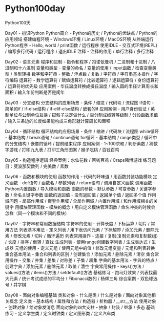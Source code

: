 # Python100day
Python100天

Day01 - 初识Python
Python简介 - Python的历史 / Python的优缺点 / Python的应用领域
搭建编程环境 - Windows环境 / Linux环境 / MacOS环境
从终端运行Python程序 - Hello, world / print函数 / 运行程序
使用IDLE - 交互式环境(REPL) / 编写多行代码 / 运行程序 / 退出IDLE
注释 - 注释的作用 / 单行注释 / 多行注释

Day02 - 语言元素
程序和进制 - 指令和程序 / 冯诺依曼机 / 二进制和十进制 / 八进制和十六进制
变量和类型 - 变量的命名 / 变量的使用 / input函数 / 检查变量类型 / 类型转换
数字和字符串 - 整数 / 浮点数 / 复数 / 字符串 / 字符串基本操作 / 字符编码
运算符 - 数学运算符 / 赋值运算符 / 比较运算符 / 逻辑运算符 / 身份运算符 / 运算符的优先级
应用案例 - 华氏温度转换成摄氏温度 / 输入圆的半径计算周长和面积 / 输入年份判断是否是闰年

Day03 - 分支结构
分支结构的应用场景 - 条件 / 缩进 / 代码块 / 流程图
if语句 - 简单的if / if-else结构 / if-elif-else结构 / 嵌套的if
应用案例 - 用户身份验证 / 英制单位与公制单位互换 / 掷骰子决定做什么 / 百分制成绩转等级制 / 分段函数求值 / 输入三条边的长度如果能构成三角形就计算周长和面积

Day04 - 循环结构
循环结构的应用场景 - 条件 / 缩进 / 代码块 / 流程图
while循环 - 基本结构 / break语句 / continue语句
for循环 - 基本结构 / range类型 / 循环中的分支结构 / 嵌套的循环 / 提前结束程序
应用案例 - 1~100求和 / 判断素数 / 猜数字游戏 / 打印九九表 / 打印三角形图案 / 猴子吃桃 / 百钱百鸡

Day05 - 构造程序逻辑
经典案例：水仙花数 / 百钱百鸡 / Craps赌博游戏
练习题目：斐波那契数列 / 完美数 / 素数

Day06 - 函数和模块的使用
函数的作用 - 代码的坏味道 / 用函数封装功能模块
定义函数 - def语句 / 函数名 / 参数列表 / return语句 / 调用自定义函数
调用函数 - Python内置函数 / 导入模块和函数
函数的参数 - 默认参数 / 可变参数 / 关键字参数 / 命名关键字参数
函数的返回值 - 没有返回值 / 返回单个值 / 返回多个值
作用域问题 - 局部作用域 / 嵌套作用域 / 全局作用域 / 内置作用域 / 和作用域相关的关键字
用模块管理函数 - 模块的概念 / 用自定义模块管理函数 / 命名冲突的时候会怎样（同一个模块和不同的模块）

Day07 - 字符串和常用数据结构
字符串的使用 - 计算长度 / 下标运算 / 切片 / 常用方法
列表基本用法 - 定义列表 / 用下表访问元素 / 下标越界 / 添加元素 / 删除元素 / 修改元素 / 切片 / 循环遍历
列表常用操作 - 连接 / 复制(复制元素和复制数组) / 长度 / 排序 / 倒转 / 查找
生成列表 - 使用range创建数字列表 / 生成表达式 / 生成器
元组的使用 - 定义元组 / 使用元组中的值 / 修改元组变量 / 元组和列表转换
集合基本用法 - 集合和列表的区别 / 创建集合 / 添加元素 / 删除元素 / 清空
集合常用操作 - 交集 / 并集 / 差集 / 对称差 / 子集 / 超集
字典的基本用法 - 字典的特点 / 创建字典 / 添加元素 / 删除元素 / 取值 / 清空
字典常用操作 - keys()方法 / values()方法 / items()方法 / setdefault()方法
基础练习 - 跑马灯效果 / 列表找最大元素 / 统计考试成绩的平均分 / Fibonacci数列 / 杨辉三角
综合案例 - 双色球选号 / 井字棋

Day08 - 面向对象编程基础
类和对象 - 什么是类 / 什么是对象 / 面向对象其他相关概念
定义类 - 基本结构 / 属性和方法 / 构造器 / 析构器 / __str__方法
使用对象 - 创建对象 / 给对象发消息
面向对象的四大支柱 - 抽象 / 封装 / 继承 / 多态
基础练习 - 定义学生类 / 定义时钟类 / 定义图形类 / 定义汽车类